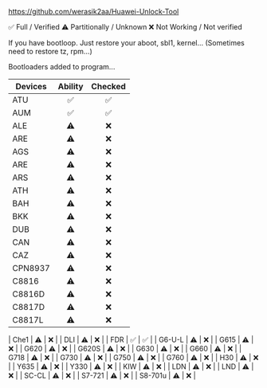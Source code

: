 https://github.com/werasik2aa/Huawei-Unlock-Tool

✅ Full / Verified
⚠️ Partitionally / Unknown
❌ Not Working / Not verified

If you have bootloop. Just restore your aboot, sbl1, kernel... (Sometimes need to restore tz, rpm...)

Bootloaders added to program...

| Devices       | Ability | Checked |
| ------------- | :-----: | :---: |
| ATU           |   ✅   |  ✅  || Che1          |   ⚠️   |  ❌  |
| AUM           |   ✅   |  ✅  |
| ALE           |   ⚠️   |  ❌  |
| ARE           |   ⚠️   |  ❌  |
| AGS           |   ⚠️   |  ❌  |
| ARE           |   ⚠️   |  ❌  |
| ARS           |   ⚠️   |  ❌  |
| ATH           |   ⚠️   |  ❌  |
| BAH           |   ⚠️   |  ❌  |
| BKK           |   ⚠️   |  ❌  |
| DUB           |   ⚠️   |  ❌  |
| CAN           |   ⚠️   |  ❌  |
| CAZ           |   ⚠️   |  ❌  |
| CPN8937       |   ⚠️   |  ❌  |
| C8816         |   ⚠️   |  ❌  |
| C8816D        |   ⚠️   |  ❌  |
| C8817D        |   ⚠️   |  ❌  |
| C8817L        |   ⚠️   |  ❌  |

| Che1          |   ⚠️   |  ❌  |
| DLI           |   ⚠️   |  ❌  |
| FDR           |   ✅   |  ✅  |
| G6-U-L        |   ⚠️   |  ❌  |
| G615          |   ⚠️   |  ❌  |
| G620          |   ⚠️   |  ❌  |
| G620S         |   ⚠️   |  ❌  |
| G630          |   ⚠️   |  ❌  |
| G660          |   ⚠️   |  ❌  |
| G718          |   ⚠️   |  ❌  |
| G730          |   ⚠️   |  ❌  |
| G750          |   ⚠️   |  ❌  |
| G760          |   ⚠️   |  ❌  |
| H30           |   ⚠️   |  ❌  |
| Y635          |   ⚠️   |  ❌  |
| Y330          |   ⚠️   |  ❌  |
| KIW           |   ⚠️   |  ❌  |
| LDN           |   ⚠️   |  ❌  |
| LND           |   ⚠️   |  ❌  |
| SC-CL         |   ⚠️   |  ❌  |
| S7-721        |   ⚠️   |  ❌  |
| S8-701u       |   ⚠️   |  ❌  |
